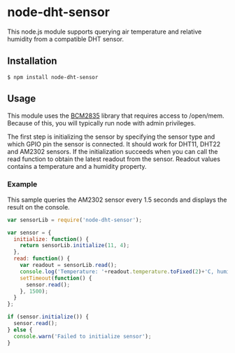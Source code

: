 # node-dht-sensor

This node.js module supports querying air temperature and relative humidity from a compatible DHT sensor.

## Installation
    $ npm install node-dht-sensor

## Usage

This module uses the [BCM2835](http://www.airspayce.com/mikem/bcm2835/) library that requires access to 
/open/mem. Because of this, you will typically run node with admin privileges.

The first step is initializing the sensor by specifying the sensor type and which GPIO pin the sensor is connected. It should work for DHT11, DHT22 and AM2302 sensors. If the initialization succeeds when you can call the read function to obtain the latest readout from the sensor. Readout values contains a temperature and a humidity property.

### Example

This sample queries the AM2302 sensor every 1.5 seconds and displays the result on the console. 

```javascript
var sensorLib = require('node-dht-sensor');

var sensor = {
  initialize: function() {
    return sensorLib.initialize(11, 4);
  },
  read: function() {
    var readout = sensorLib.read();
    console.log('Temperature: '+readout.temperature.toFixed(2)+'C, humidity: '+readout.humidity.toFixed(2)+'%');
    setTimeout(function() {
      sensor.read();
    }, 1500);
  }
};

if (sensor.initialize()) {
  sensor.read();
} else {
  console.warn('Failed to initialize sensor');
}
```
